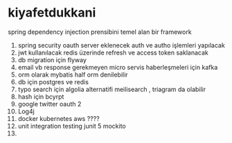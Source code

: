 # kiyafetdukkani
spring dependency injection prensibini temel alan bir framework 
1) spring security oauth server eklenecek auth ve autho işlemleri yapılacak 
2) jwt kullanılacak redis üzerinde refresh ve access token saklanacak 
3) db migration için flyway 
4) email vb response gerekmeyen micro servis haberleşmeleri için kafka 
5) orm olarak mybatis  half orm denilebilir 
6) db için postgres ve redis 
7) typo search için algolia alternatifi meilisearch  , triagram da olabilir 
8) hash için bcyrpt 
9) google twitter oauth 2
10) Log4j 
11) docker kubernetes aws ???? 
12) unit integration testing junit 5 mockito 
13) 
 